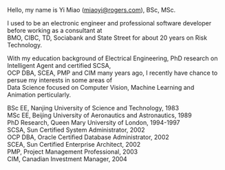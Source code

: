 Hello, my name is Yi Miao (miaoyi@rogers.com), BSc, MSc.  

I used to be an electronic engineer and professional software developer before working as a consultant at  
BMO, CIBC, TD, Sociabank and State Street for about 20 years on Risk Technology.  

With my education background of Electrical Engineering, PhD research on Intelligent Agent and certified SCSA,  
OCP DBA, SCEA, PMP and CIM many years ago, I recently have chance to persue my interests in some areas of  
Data Science focused on Computer Vision, Machine Learning and Animation perticularly.   

BSc EE, Nanjing University of Science and Technology, 1983  
MSc EE, Beijing University of Aeronautics and Astronautics, 1989  
PhD Research, Queen Mary University of London, 1994-1997  
SCSA, Sun Certified System Administrator, 2002  
OCP DBA, Oracle Certified Database Administrator, 2002  
SCEA, Sun Certified Enterprise Architect, 2002  
PMP, Project Management Professional, 2003  
CIM, Canadian Investment Manager, 2004  
